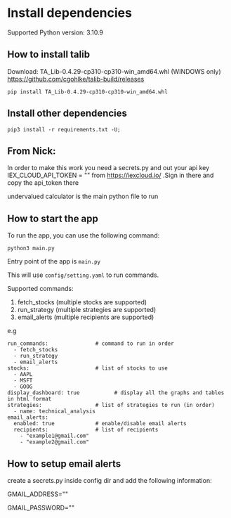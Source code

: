# Install dependencies

Supported Python version: 3.10.9

## How to install talib
Download:
TA_Lib-0.4.29-cp310-cp310-win_amd64.whl (WINDOWS only)
https://github.com/cgohlke/talib-build/releases


```
pip install TA_Lib-0.4.29-cp310-cp310-win_amd64.whl
```

## Install other dependencies
```
pip3 install -r requirements.txt -U;
```

## From Nick:
In order to make this work you need a secrets.py 
and out your api key IEX_CLOUD_API_TOKEN = "" from https://iexcloud.io/ 
.Sign in there and copy the api_token there

undervalued calculator is the main python file to run

## How to start the app

To run the app, you can use the following command:
```
python3 main.py
```

Entry point of the app is `main.py`

This will use `config/setting.yaml` to run commands.

Supported commands:
1. fetch_stocks (multiple stocks are supported)
2. run_strategy (multiple strategies are supported)
3. email_alerts (multiple recipients are supported)

e.g
```
run_commands:               # command to run in order
  - fetch_stocks
  - run_strategy
  - email_alerts
stocks:                     # list of stocks to use
  - AAPL
  - MSFT
  - GOOG
display_dashboard: true           # display all the graphs and tables in html format
strategies:                 # list of strategies to run (in order)
  - name: technical_analysis
email_alerts:
  enabled: true             # enable/disable email alerts
  recipients:               # list of recipients
    - "example1@gmail.com"
    - "example2@gmail.com"
```


## How to setup email alerts

create a secrets.py inside config dir and add the following information:

GMAIL_ADDRESS=""

GMAIL_PASSWORD=""
